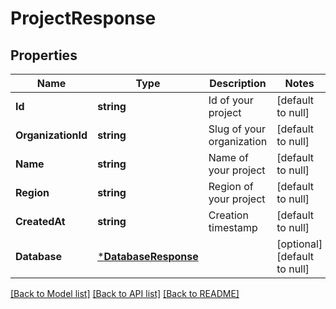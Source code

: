 # ProjectResponse

## Properties
Name | Type | Description | Notes
------------ | ------------- | ------------- | -------------
**Id** | **string** | Id of your project | [default to null]
**OrganizationId** | **string** | Slug of your organization | [default to null]
**Name** | **string** | Name of your project | [default to null]
**Region** | **string** | Region of your project | [default to null]
**CreatedAt** | **string** | Creation timestamp | [default to null]
**Database** | [***DatabaseResponse**](DatabaseResponse.md) |  | [optional] [default to null]

[[Back to Model list]](../README.md#documentation-for-models) [[Back to API list]](../README.md#documentation-for-api-endpoints) [[Back to README]](../README.md)

